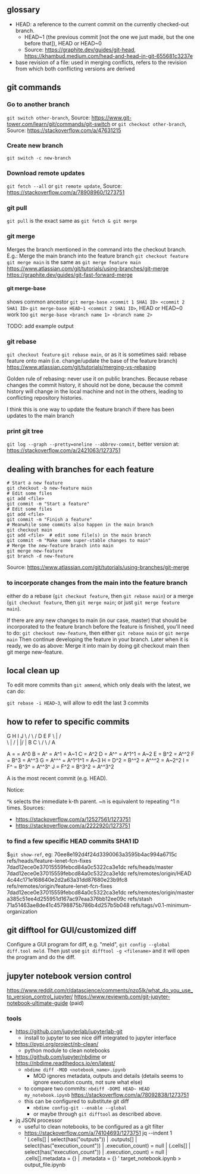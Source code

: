 ## glossary
* HEAD: a reference to the current commit on the currently checked-out branch.
  - HEAD~1 (the previous commit [not the one we just made, but the one before that]), HEAD or HEAD~0
  - Source: https://graphite.dev/guides/git-head, https://khambud.medium.com/head-and-head-in-git-655681c3237e
* base revision of a file: used in merging conflicts, refers to the revision from which both conflicting versions are derived

## git commands

### Go to another branch
`git switch other-branch`, Source: https://www.git-tower.com/learn/git/commands/git-switch
or
`git checkout other-branch`, Source: https://stackoverflow.com/a/47631215

### Create new branch
`git switch -c new-branch`

### Download remote updates
`git fetch --all` or `git remote update`,  Source: https://stackoverflow.com/a/78908960/1273751

### git pull
`git pull` is the exact same as `git fetch & git merge`

### git merge
Merges the branch mentioned in the command into the checkout branch.
E.g.: Merge the main branch into the feature branch
`git checkout feature`
`git merge main`
is the same as 
`git merge feature main`
https://www.atlassian.com/git/tutorials/using-branches/git-merge
https://graphite.dev/guides/git-fast-forward-merge

#### git merge-base
shows common ancestor
`git merge-base <commit 1 SHA1 ID> <commit 2 SHA1 ID>`
`git merge-base HEAD~1 <commit 2 SHA1 ID>`, HEAD or HEAD~0 work too
`git merge-base <branch name 1> <branch name 2>`

TODO: add example output

### git rebase
`git checkout feature`
`git rebase main`, or as it is sometimes said: rebase feature onto main (i.e. change/update the base of the feature branch)
https://www.atlassian.com/git/tutorials/merging-vs-rebasing

Golden rule of rebasing: never use it on public branches. Because rebase changes the commit history, it should not be done, because the commit history will change in the local machine and not in the others, leading to conflicting repository histories.

I think this is one way to update the feature branch if there has been updates to the main branch

### print git tree
`git log --graph --pretty=oneline --abbrev-commit`, better version at: https://stackoverflow.com/a/2421063/1273751

## dealing with branches for each feature

    # Start a new feature
    git checkout -b new-feature main
    # Edit some files
    git add <file>
    git commit -m "Start a feature"
    # Edit some files
    git add <file>
    git commit -m "Finish a feature"
    # Meanwhile some commits also happen in the main branch
    git checkout main
    git add <file>  # edit some file(s) in the main branch
    git commit -m "Make some super-stable changes to main"
    # Merge the new-feature branch into main
    git merge new-feature
    git branch -d new-feature
Source: https://www.atlassian.com/git/tutorials/using-branches/git-merge

### to incorporate changes from the main into the feature branch

either do a rebase (`git checkout feature`, then `git rebase main`) or a merge (`git checkout feature`, then `git merge main`; or just `git merge feature main`).

If there are any new changes to main (in our case, master) that should be incorporated to the feature branch before the feature is finished, you'll need to do:
`git checkout new-feature`, then either `git rebase main` or `git merge main`
Then continue developing the feature in your branch.
Later when it is ready, we do as above: Merge it into main by doing git checkout main  then git merge new-feature.

## local clean up

To edit more commits than `git ammend`, which only deals with the latest, we can do:

`git rebase -i HEAD~3`, will allow to edit the last 3 commits


## how to refer to specific commits
G   H   I   J
 \ /     \ /
  D   E   F
   \  |  / \
    \ | /   |
     \|/    |
      B     C
       \   /
        \ /
         A


A =      = A^0
B = A^   = A^1     = A~1
C = A^2
D = A^^  = A^1^1   = A~2
E = B^2  = A^^2
F = B^3  = A^^3
G = A^^^ = A^1^1^1 = A~3
H = D^2  = B^^2    = A^^^2  = A~2^2
I = F^   = B^3^    = A^^3^
J = F^2  = B^3^2   = A^^3^2

A is the most recent commit (e.g. HEAD).

Notice:

^k selects the immediate k-th parent.
~n is equivalent to repeating ^1 n times.
Sources: 
* https://stackoverflow.com/a/12527561/1273751
* https://stackoverflow.com/a/2222920/1273751

### to find a few specific HEAD commits SHA1 ID
$`git show-ref`, eg:
70ee8e192d4f24d3390063a3595b4ac994a6715c refs/heads/feature-lenet-fcn-fixes
7dad12ece0e37015559febcd84a0c5322ca3e1dc refs/heads/master
7dad12ece0e37015559febcd84a0c5322ca3e1dc refs/remotes/origin/HEAD
4c44c171e168640e2d2a63a31dd87680e23b9fc8 refs/remotes/origin/feature-lenet-fcn-fixes
7dad12ece0e37015559febcd84a0c5322ca3e1dc refs/remotes/origin/master
a385c51ee4d255951d167ac97eaa376bb12ee09c refs/stash
71a51463ae8de41c45798875b786b4d257b5b048 refs/tags/v0.1-minimum-organization

## git difftool for GUI/customized diff
Configure a GUI program for diff, e.g. "meld", `git config --global diff.tool meld`.
Then just use `git difftool -g <filename>` and it will open the program and do the diff.


## jupyter notebook version control

https://www.reddit.com/r/datascience/comments/nzo5lk/what_do_you_use_to_version_control_jupyter/
https://www.reviewnb.com/git-jupyter-notebook-ultimate-guide (paid)

### tools
* https://github.com/jupyterlab/jupyterlab-git
  - install to jupyter to see nice diff integrated to jupyter interface
* https://pypi.org/project/nb-clean/
  - python module to clean notebooks
* https://github.com/jupyter/nbdime or https://nbdime.readthedocs.io/en/latest/
  - `nbdime diff -MOD <notebook_name>.ipynb`
    - MOD ignores metadata, outputs and details (details seems to ignore execution counts, not sure what else)
  - to compare two commits: `nbdiff -DOMI HEAD~ HEAD my_notebook.ipynb`  https://stackoverflow.com/a/78092838/1273751
  - this can be configured to substitute git diff
    - `nbdime config-git --enable --global`
    - or maybe through `git difftool` as described above.
* jq JSON processor
  - useful to clean notebooks, to be configured as a git filter
  - https://stackoverflow.com/a/74104693/1273751
  jq --indent 1 \
    '
    (.cells[] | select(has("outputs")) | .outputs[] | select(has("execution_count")) | .execution_count) = null
    | (.cells[] | select(has("execution_count")) | .execution_count) = null
    | .cells[].metadata = {}
    | .metadata = {}
    ' target_notebook.ipynb > output_file.ipynb